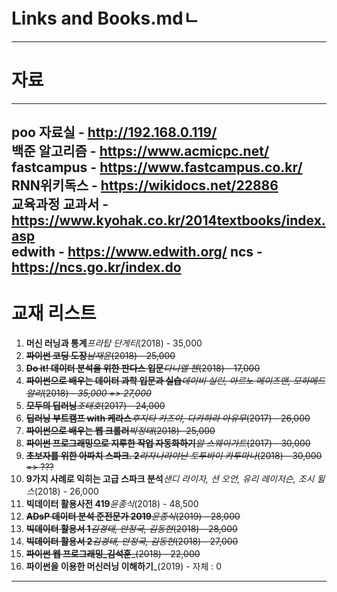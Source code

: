 # Links and Books.mdㄴ
---
# 자료
---
poo 자료실 - http://192.168.0.119/      
백준 알고리즘 - https://www.acmicpc.net/     
fastcampus - https://www.fastcampus.co.kr/    
RNN위키독스 - https://wikidocs.net/22886        
교육과정 교과서 - https://www.kyohak.co.kr/2014textbooks/index.asp       
edwith - https://www.edwith.org/
ncs - https://ncs.go.kr/index.do
---

# 교재 리스트 

1. **머신 러닝과 통계**_프라탑 단게티_(2018) - 35,000
2. ~~**파이썬 코딩 도장**_남재윤_(2018) - 25,000~~
3. ~~**Do it! 데이터 분석을 위한 판다스 입문**_다니엘 첸_(2018) - 17,000~~
4. ~~**파이썬으로 배우는 데이터 과학 입문과 실습**_데이비 실린, 아르노 메이즈맨, 모하메드 알리_(2018) - *35,000 => 27,000*~~
5. ~~**모두의 딥러닝**_조태호_(2017) - 24,000~~
6. ~~**딥러닝 부트캠프 with 케라스**_후지타 카즈야, 다카하라 아유무_(2017) - 26,000~~
7. ~~**파이썬으로 배우는 웹 크롤러**_박정태_(2018)- 25,000~~
8. ~~**파이썬 프로그래밍으로 지루한 작업 자동화하기**_알 스웨이가트_(2017) - 30,000~~
9. ~~**초보자를 위한 아파치 스파크. 2**_라자나라야난 토투바이 카투마나_(2018) - 30,000  => ???~~
10. **9가지 사례로 익히는 고급 스파크 분석**_샌디 라이자, 션 오언, 유리 레이저슨, 조시 윌스_(2018) -  26,000
11. **빅데이터 활용사전 419**_윤종식_(2018)	- 48,500
12. ~~**ADsP 데이터 분석 준전문가 2019**_윤종식_(2019) - 28,000~~
13. ~~**빅데이터 활용서 1**_김경태, 안정국, 김동현_(2018) - 28,000~~
14. ~~**빅데이터 활용서 2**_김경태, 안정국, 김동현_(2018) - 27,000~~
15. ~~**파이썬 웹 프로그래밍_김석훈**_(2018) - 22,000~~
16. **파이썬을 이용한 머신러닝 이해하기**_(2019) - 자체 : 0
---

